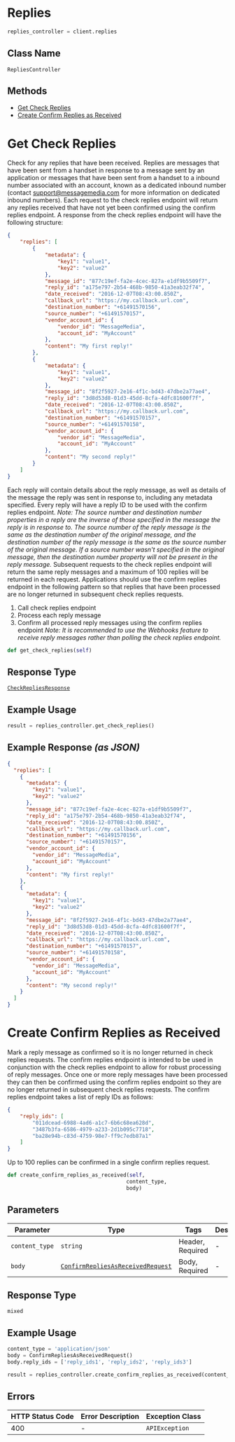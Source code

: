 # Replies

```python
replies_controller = client.replies
```

## Class Name

`RepliesController`

## Methods

* [Get Check Replies](../../doc/controllers/replies.md#get-check-replies)
* [Create Confirm Replies as Received](../../doc/controllers/replies.md#create-confirm-replies-as-received)


# Get Check Replies

Check for any replies that have been received.
Replies are messages that have been sent from a handset in response to a message sent by an
application or messages that have been sent from a handset to a inbound number associated with
an account, known as a dedicated inbound number (contact <support@messagemedia.com> for more
information on dedicated inbound numbers).
Each request to the check replies endpoint will return any replies received that have not yet
been confirmed using the confirm replies endpoint. A response from the check replies endpoint
will have the following structure:

```json
{
    "replies": [
        {
            "metadata": {
                "key1": "value1",
                "key2": "value2"
            },
            "message_id": "877c19ef-fa2e-4cec-827a-e1df9b5509f7",
            "reply_id": "a175e797-2b54-468b-9850-41a3eab32f74",
            "date_received": "2016-12-07T08:43:00.850Z",
            "callback_url": "https://my.callback.url.com",
            "destination_number": "+61491570156",
            "source_number": "+61491570157",
            "vendor_account_id": {
                "vendor_id": "MessageMedia",
                "account_id": "MyAccount"
            },
            "content": "My first reply!"
        },
        {
            "metadata": {
                "key1": "value1",
                "key2": "value2"
            },
            "message_id": "8f2f5927-2e16-4f1c-bd43-47dbe2a77ae4",
            "reply_id": "3d8d53d8-01d3-45dd-8cfa-4dfc81600f7f",
            "date_received": "2016-12-07T08:43:00.850Z",
            "callback_url": "https://my.callback.url.com",
            "destination_number": "+61491570157",
            "source_number": "+61491570158",
            "vendor_account_id": {
                "vendor_id": "MessageMedia",
                "account_id": "MyAccount"
            },
            "content": "My second reply!"
        }
    ]
}
```

Each reply will contain details about the reply message, as well as details of the message the reply was sent
in response to, including any metadata specified. Every reply will have a reply ID to be used with the
confirm replies endpoint.
*Note: The source number and destination number properties in a reply are the inverse of those
specified in the message the reply is in response to. The source number of the reply message is the
same as the destination number of the original message, and the destination number of the reply
message is the same as the source number of the original message. If a source number
wasn't specified in the original message, then the destination number property will not be present
in the reply message.*
Subsequent requests to the check replies endpoint will return the same reply messages and a maximum
of 100 replies will be returned in each request. Applications should use the confirm replies endpoint
in the following pattern so that replies that have been processed are no longer returned in
subsequent check replies requests.

1. Call check replies endpoint
2. Process each reply message
3. Confirm all processed reply messages using the confirm replies endpoint
   *Note: It is recommended to use the Webhooks feature to receive reply messages rather than polling
   the check replies endpoint.*

```python
def get_check_replies(self)
```

## Response Type

[`CheckRepliesResponse`](../../doc/models/check-replies-response.md)

## Example Usage

```python
result = replies_controller.get_check_replies()
```

## Example Response *(as JSON)*

```json
{
  "replies": [
    {
      "metadata": {
        "key1": "value1",
        "key2": "value2"
      },
      "message_id": "877c19ef-fa2e-4cec-827a-e1df9b5509f7",
      "reply_id": "a175e797-2b54-468b-9850-41a3eab32f74",
      "date_received": "2016-12-07T08:43:00.850Z",
      "callback_url": "https://my.callback.url.com",
      "destination_number": "+61491570156",
      "source_number": "+61491570157",
      "vendor_account_id": {
        "vendor_id": "MessageMedia",
        "account_id": "MyAccount"
      },
      "content": "My first reply!"
    },
    {
      "metadata": {
        "key1": "value1",
        "key2": "value2"
      },
      "message_id": "8f2f5927-2e16-4f1c-bd43-47dbe2a77ae4",
      "reply_id": "3d8d53d8-01d3-45dd-8cfa-4dfc81600f7f",
      "date_received": "2016-12-07T08:43:00.850Z",
      "callback_url": "https://my.callback.url.com",
      "destination_number": "+61491570157",
      "source_number": "+61491570158",
      "vendor_account_id": {
        "vendor_id": "MessageMedia",
        "account_id": "MyAccount"
      },
      "content": "My second reply!"
    }
  ]
}
```


# Create Confirm Replies as Received

Mark a reply message as confirmed so it is no longer returned in check replies requests.
The confirm replies endpoint is intended to be used in conjunction with the check replies endpoint
to allow for robust processing of reply messages. Once one or more reply messages have been processed
they can then be confirmed using the confirm replies endpoint so they are no longer returned in
subsequent check replies requests.
The confirm replies endpoint takes a list of reply IDs as follows:

```json
{
    "reply_ids": [
        "011dcead-6988-4ad6-a1c7-6b6c68ea628d",
        "3487b3fa-6586-4979-a233-2d1b095c7718",
        "ba28e94b-c83d-4759-98e7-ff9c7edb87a1"
    ]
}
```

Up to 100 replies can be confirmed in a single confirm replies request.

```python
def create_confirm_replies_as_received(self,
                                      content_type,
                                      body)
```

## Parameters

| Parameter | Type | Tags | Description |
|  --- | --- | --- | --- |
| `content_type` | `string` | Header, Required | - |
| `body` | [`ConfirmRepliesAsReceivedRequest`](../../doc/models/confirm-replies-as-received-request.md) | Body, Required | - |

## Response Type

`mixed`

## Example Usage

```python
content_type = 'application/json'
body = ConfirmRepliesAsReceivedRequest()
body.reply_ids = ['reply_ids1', 'reply_ids2', 'reply_ids3']

result = replies_controller.create_confirm_replies_as_received(content_type, body)
```

## Errors

| HTTP Status Code | Error Description | Exception Class |
|  --- | --- | --- |
| 400 | - | `APIException` |

